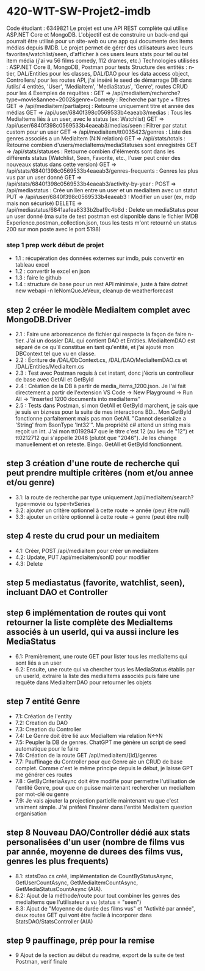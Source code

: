 # 420-W1T-SW-Projet2-imdb
Code étudiant : 6349821
Le projet est une API REST complète qui utilise ASP.NET Core et MongoDB. L'objectif est de construire un back-end qui pourrait être utilisé pour un site-web ou une app qui documente des items médias depuis IMDB. Le projet permet de gérer des utilisateurs avec leurs favorites/watchlist/seen, d'afficher à ces users leurs stats pour tel ou tel item média (j'ai vu 56 films comedy, 112 drames, etc.)
Technologies utilisées : ASP.NET Core 8, MongoDB, Postman pour tests
Structure des entités : n-tier, DAL/Entities pour les classes, DAL/DAO pour les data access object, Controllers/ pour les routes API, j'ai inséré le seed de démarrage DB dans /utils/
4 entités, 'User', 'MediaItem', 'MediaStatus', 'Genre', routes CRUD pour les 4
Exemples de requêtes : 
GET => /api/mediaitem/recherche?type=movie&annee=2002&genre=Comedy : Recherche par type + filtres
GET => /api/mediaitem/partialproj : Retourne uniquement titre et année des médias
GET => /api/user/6840f398c0569533b4eaeab3/medias : Tous les MediaItems liés à un user, avec le status (ex: Watchlist)
GET => /api/user/6840f398c0569533b4eaeab3/medias/seen : Filtrer par statut custom pour un user
GET => /api/mediaitem/tt0035423/genres : Liste des genres associés a un MediaItem (N:N relation)
GET => /api/stats/totals : Retourne combien d'users/mediaItems/mediaStatuses sont enregistrés
GET => /api/stats/statuses : Retourne combien d'éléments sont dans les différents status (Watchlist, Seen, Favorite, etc., l'user peut créer des nouveaux status dans cette version)
GET => /api/stats/6840f398c0569533b4eaeab3/genres-frequents : Genres les plus vus par un user donné
GET => /api/stats/6840f398c0569533b4eaeab3/activity-by-year : 
POST => /api/mediastatus : Crée un lien entre un user et un mediaItem avec un statut
PUT => /api/user/6840f398c0569533b4eaeab3 : Modifier un user (ex, mdp mais non sécurisé)
DELETE => /api/mediastatus/6841aafea8333b2baf9c4b8d : Delete un mediaStatus pour un user donné
(ma suite de test postman est disponible dans le fichier IMDB Experience.postman_collection.json, tous les tests m'ont retourné un status 200 sur mon poste avec le port 5198)



### step 1 prep work début de projet
- 1.1 : récupération des données externes sur imdb, puis convertir en tableau excel
- 1.2 : convertir le excel en json
- 1.3 : faire le github
- 1.4 : structure de base pour un rest API minimale, juste à faire dotnet new webapi -n leNomQueJeVeux, cleanup de weatherforecast

## step 2 créer le modèle MediaItem complet avec MongoDB.Driver
- 2.1 : Faire une arborescence de fichier qui respecte la façon de faire n-tier. J'ai un dossier DAL qui contient DAO et Entities. MediaItemDAO est séparé de ce qu'il constitue en tant qu'entité, et j'ai ajouté mon DBContext tel que vu en classe.
- 2.2 : Écriture de /DAL/DbContext.cs, /DAL/DAO/MediaItemDAO.cs et /DAL/Entities/MediaItem.cs
- 2.3 : Test avec Postman requis à cet instant, donc j'écris un controlleur de base avec GetAll et GetById
- 2.4 : Création de la DB à partir de media_items_1200.json. Je l'ai fait directement a partir de l'extension VS Code -> New Playground -> Run All -> "Inserted 1200 documents into mediaItems"
- 2.5 : Tests dans Postman, si mon GetAll et GetById marchent, je sais que je suis en bizness pour la suite de mes interactions BD... Mon GetById fonctionne parfaitement mais pas mon GetAll. "Cannot deserialize a 'String' from BsonType 'Int32'". Ma propriété c# attend un string mais reçoit un int. J'ai mon tt0192947 que le titre c'est 12 (au lieu de "12") et tt0212712 qui s'appelle 2046 (plutôt que "2046"). Je les change manuellement et on reteste. Bingo. GetAll et GetById fonctionnent.

## step 3 création d'une route de recherche qui peut prendre multiple critères (nom et/ou annee et/ou genre)
- 3.1: la route de recherche par type uniquement /api/mediaitem/search?type=movie ou type=tvSeries
- 3.2: ajouter un critère optionnel à cette route -> année (peut être null)
- 3.3: ajouter un critère optionnel à cette route -> genre (peut être null)

## step 4 reste du crud pour un mediaitem
- 4.1: Créer, POST /api/mediaitem pour créer un mediaitem
- 4.2: Update, PUT /api/mediaitem/sonID pour modifier
- 4.3: Delete

## step 5 mediastatus (favorite, watchlist, seen), incluant DAO et Controller

## step 6 implémentation de routes qui vont retourner la liste complète des MediaItems associés à un userId, qui va aussi inclure les MediaStatus
- 6.1: Premièrement, une route GET pour lister tous les mediaItems qui sont liés a un user
- 6.2: Ensuite, une route qui va chercher tous les MediaStatus établis par un userId, extraire la liste des mediaItems associés puis faire une requête dans MediaItemDAO pour retourner les objets

## step 7 entité Genre
- 7.1: Création de l'entity
- 7.2: Creation du DAO
- 7.3: Creation du Controller
- 7.4: Le Genre doit être lié aux MediaItem via relation N<->N
- 7.5: Peupler la DB de genres. ChatGPT me génère un script de seed automatique pour le faire
- 7.6: Création de la route GET /api/mediaitem/{id}/genres
- 7.7: Pauffinage du Controller pour que Genre aie un CRUD de base complet. Comme c'est le même principe depuis le début, je laisse GPT me générer ces routes
- 7.8 : GetByCriteriaAsync doit être modifié pour permettre l'utilisation de l'entité Genre, pour que on puisse maintenant rechercher un mediaItem par mot-clé ou genre
- 7.9: Je vais ajouter la projection partielle maintenant vu que c'est vraiment simple. J'ai préféré l'insérer dans l'entité MediaItem question organisation

## step 8 Nouveau DAO/Controller dédié aux stats personalisées d'un user (nombre de films vus par année, moyenne de durees des films vus, genres les plus frequents)
- 8.1: statsDao.cs créé, implémentation de CountByStatusAsync, GetUserCountAsync, GetMediaItemCountAsync, GetMediaStatusCountAsync (AIA). 
- 8.2: Ajout de la méthode/route pour tout combiner les genres des mediaItems que l'utilisateur a vu (status = "seen")
- 8.3: Ajout de "Moyenne de durée des films vus" et "Activité par année", deux routes GET qui vont être facile à incorporer dans StatsDAO/StatsController (AIA)

## step 9 pauffinage, prép pour la remise
- 9 Ajout de la section au début du readme, export de la suite de test Postman, verif finale